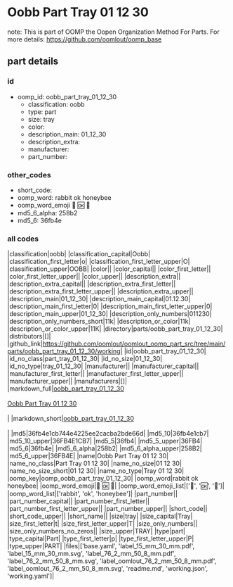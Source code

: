 # Oobb Part Tray 01 12 30  

note: This is part of OOMP the Oopen Organization Method For Parts. For more details: https://github.com/oomlout/oomp_base

##  part details





### id
* oomp_id: oobb_part_tray_01_12_30
  * classification: oobb
  * type: part
  * size: tray
  * color: 
  * description_main: 01_12_30
  * description_extra: 
  * manufacturer: 
  * part_number: 

### other_codes
* short_code: 
* oomp_word: rabbit ok honeybee
* oomp_word_emoji :rabbit: :ok: :honeybee:
* md5_6_alpha: 258b2
* md5_6: 36fb4e

### all codes 
|classification|oobb|
|classification_capital|Oobb|
|classification_first_letter|o|
|classification_first_letter_upper|O|
|classification_upper|OOBB|
|color||
|color_capital||
|color_first_letter||
|color_first_letter_upper||
|color_upper||
|description_extra||
|description_extra_capital||
|description_extra_first_letter||
|description_extra_first_letter_upper||
|description_extra_upper||
|description_main|01_12_30|
|description_main_capital|01.12.30|
|description_main_first_letter|0|
|description_main_first_letter_upper|0|
|description_main_upper|01_12_30|
|description_only_numbers|011230|
|description_only_numbers_short|11k|
|description_or_color|11k|
|description_or_color_upper|11K|
|directory|parts/oobb_part_tray_01_12_30|
|distributors|[]|
|github_link|https://github.com/oomlout/oomlout_oomp_part_src/tree/main/parts/oobb_part_tray_01_12_30/working|
|id|oobb_part_tray_01_12_30|
|id_no_class|part_tray_01_12_30|
|id_no_size|01_12_30|
|id_no_type|tray_01_12_30|
|manufacturer||
|manufacturer_capital||
|manufacturer_first_letter||
|manufacturer_first_letter_upper||
|manufacturer_upper||
|manufacturers|[]|
|markdown_full|[oobb_part_tray_01_12_30](https://github.com/oomlout/oomlout_oomp_part_src/tree/main/parts/oobb_part_tray_01_12_30/working)<br>[](https://github.com/oomlout/oomlout_oomp_part_src/tree/main/parts/oobb_part_tray_01_12_30/working)<br>[Oobb Part Tray 01 12 30](https://github.com/oomlout/oomlout_oomp_part_src/tree/main/parts/oobb_part_tray_01_12_30/working)<br><br>|
|markdown_short|[oobb_part_tray_01_12_30](https://github.com/oomlout/oomlout_oomp_part_src/tree/main/parts/oobb_part_tray_01_12_30/working)<br><br>|
|md5|36fb4e1cb744e4225ee2cacba2bde66d|
|md5_10|36fb4e1cb7|
|md5_10_upper|36FB4E1CB7|
|md5_5|36fb4|
|md5_5_upper|36FB4|
|md5_6|36fb4e|
|md5_6_alpha|258b2|
|md5_6_alpha_upper|258B2|
|md5_6_upper|36FB4E|
|name|Oobb Part Tray 01 12 30|
|name_no_class|Part Tray 01 12 30|
|name_no_size|01 12 30|
|name_no_size_short|01 12 30|
|name_no_type|Tray 01 12 30|
|oomp_key|oomp_oobb_part_tray_01_12_30|
|oomp_word|rabbit ok honeybee|
|oomp_word_emoji|:rabbit: :ok: :honeybee:|
|oomp_word_emoji_list|[':rabbit:', ':ok:', ':honeybee:']|
|oomp_word_list|['rabbit', 'ok', 'honeybee']|
|part_number||
|part_number_capital||
|part_number_first_letter||
|part_number_first_letter_upper||
|part_number_upper||
|short_code||
|short_code_upper||
|short_name||
|size|tray|
|size_capital|Tray|
|size_first_letter|t|
|size_first_letter_upper|T|
|size_only_numbers||
|size_only_numbers_no_zeros||
|size_upper|TRAY|
|type|part|
|type_capital|Part|
|type_first_letter|p|
|type_first_letter_upper|P|
|type_upper|PART|
|files|['base.yaml', 'label_15_mm_30_mm.pdf', 'label_15_mm_30_mm.svg', 'label_76_2_mm_50_8_mm.pdf', 'label_76_2_mm_50_8_mm.svg', 'label_oomlout_76_2_mm_50_8_mm.pdf', 'label_oomlout_76_2_mm_50_8_mm.svg', 'readme.md', 'working.json', 'working.yaml']|
